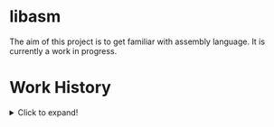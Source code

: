 # libasm
The aim of this project is to get familiar with assembly language. It is currently a work in progress.

# Work History
<details>
	<summary>Click to expand!</summary>
---

February 20th 2021 - Just starting the project and trying to get familiar with what assembly languages are and how to use them. For now, I'm just messing around and not coding anything yet. Got some books I need to read.

February 25th 2021 - Wrote a "Hello, World!" code. This stuff is very counter-intuitive, but I think it's starting to make some sense.

February 26th 2021 - More studying, a couple more tests, and I think I got enough of a grasp of the syntax to start writing the functions. I'm starting with a Makefile so I can link/compile them.

February 27th 2021 - Somewhat productive day - lost a lot of time struggling with my Makefile, but managed to set it up properly and get three of the six required functions done and tested. Not too bad. It's 4am and I'm making stupid syntax errors, so it's time to sleep.

February 28th 2021 - Finished writing all the six functions. Still need to write tests for ft_strdup and figure out how to set up tests for error conditions. Spent all night trying to figure out a weird behavior on ft_read and now that I solved the mystery I can go to bed.

March 1st 2021 - Finished writing all the test functions and, unless I decide to be incredibly pedantic, I'm done with this project.

March 1st 2021 pt. 2 - I am incredibly pedantic, poked around with -fsanitize flags and found a write access violation causing a segfault. Fixed it, and now I'm done for real. :triumph:

---
</details>